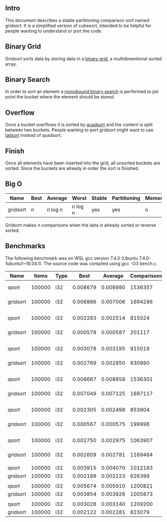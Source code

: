 Intro
-----
This document describes a stable partitioning comparison sort named gridsort. It is a simplified version of cubesort, intended to be helpful for people wanting to understand or port the code.

Binary Grid
-----------
Gridsort sorts data by storing data in a [binary grid](https://github.com/scandum/binary_cube), a multidimentional sorted array.

Binary Search
-------------
In order to sort an element a [monobound binary search](https://github.com/scandum/binary_search) is performed to pin point the bucket where the element should be stored.

Overflow
--------
Once a bucket overflows it is sorted by [quadsort](https://github.com/scandum/quadsort) and the content is split between two buckets. People wanting to port gridsort might want to use [tailsort](https://github.com/scandum/quadsort) instead of quadsort.

Finish
------
Once all elements have been inserted into the grid, all unsorted buckets are sorted. Since the buckets are already in order the sort is finished.

Big O
-----
|     Name | Best | Average |   Worst | Stable | Partitioning | Memory |
| -------- | ---- | ------- | ------- | ------ | -------------| ------ |
| gridsort |    n | n log n | n log n |    yes |          yes |      n |

Gridsort makes n comparisons when the data is already sorted or reverse sorted.

Benchmarks
----------
The following benchmark was on WSL gcc version 7.4.0 (Ubuntu 7.4.0-1ubuntu1~18.04.1).
The source code was compiled using gcc -O3 bench.c.

|      Name |    Items | Type |     Best |  Average | Comparisons |     Distribution |
| --------- | -------- | ---- | -------- | -------- | ----------- | ---------------- |
|     qsort |   100000 |  i32 | 0.008679 | 0.008990 |     1536357 |     random order |
|  gridsort |   100000 |  i32 | 0.006886 | 0.007006 |     1694286 |     random order |
|           |          |      |          |          |             |                  |
|     qsort |   100000 |  i32 | 0.002283 | 0.002514 |      815024 |  ascending order |
|  gridsort |   100000 |  i32 | 0.000578 | 0.000587 |      201117 |  ascending order |
|           |          |      |          |          |             |                  |
|     qsort |   100000 |  i32 | 0.003078 | 0.003195 |      915018 |    ascending saw |
|  gridsort |   100000 |  i32 | 0.002769 | 0.002850 |      930990 |    ascending saw |
|           |          |      |          |          |             |                  |
|     qsort |   100000 |  i32 | 0.008667 | 0.008858 |     1536301 |    generic order |
|  gridsort |   100000 |  i32 | 0.007049 | 0.007125 |     1697117 |    generic order |
|           |          |      |          |          |             |                  |
|     qsort |   100000 |  i32 | 0.002305 | 0.002498 |      853904 | descending order |
|  gridsort |   100000 |  i32 | 0.000567 | 0.000575 |      199998 | descending order |
|           |          |      |          |          |             |                  |
|     qsort |   100000 |  i32 | 0.002750 | 0.002975 |     1063907 |   descending saw |
|  gridsort |   100000 |  i32 | 0.002609 | 0.002781 |     1169464 |   descending saw |
|           |          |      |          |          |             |                  |
|     qsort |   100000 |  i32 | 0.003915 | 0.004070 |     1012163 |      random tail |
|  gridsort |   100000 |  i32 | 0.002189 | 0.002223 |      626399 |      random tail |
|           |          |      |          |          |             |                  |
|     qsort |   100000 |  i32 | 0.005674 | 0.005910 |     1200821 |      random half |
|  gridsort |   100000 |  i32 | 0.003854 | 0.003926 |     1005873 |      random half |
|           |          |      |          |          |             |                  |
|     qsort |   100000 |  i32 | 0.003028 | 0.003140 |     1209200 |           stable |
|  gridsort |   100000 |  i32 | 0.002122 | 0.002281 |      823079 |           stable |

